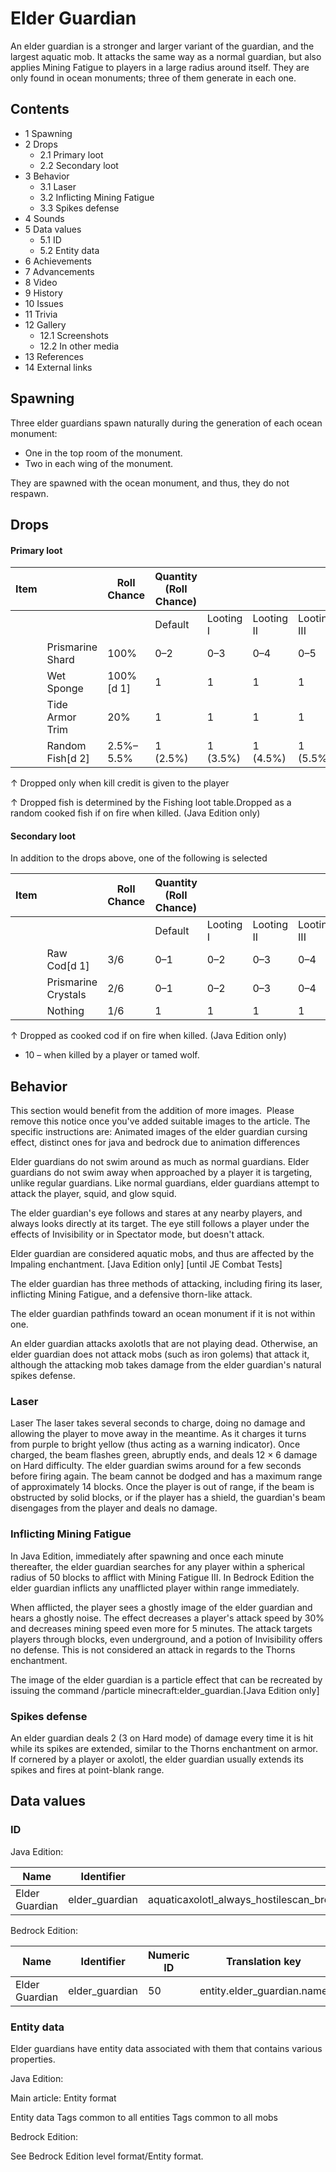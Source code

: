 # Elder Guardian
An elder guardian is a stronger and larger variant of the guardian, and the largest aquatic mob. It attacks the same way as a normal guardian, but also applies Mining Fatigue to players in a large radius around itself. They are only found in ocean monuments; three of them generate in each one.

## Contents
- 1 Spawning
- 2 Drops
	- 2.1 Primary loot
	- 2.2 Secondary loot
- 3 Behavior
	- 3.1 Laser
	- 3.2 Inflicting Mining Fatigue
	- 3.3 Spikes defense
- 4 Sounds
- 5 Data values
	- 5.1 ID
	- 5.2 Entity data
- 6 Achievements
- 7 Advancements
- 8 Video
- 9 History
- 10 Issues
- 11 Trivia
- 12 Gallery
	- 12.1 Screenshots
	- 12.2 In other media
- 13 References
- 14 External links

## Spawning
Three elder guardians spawn naturally during the generation of each ocean monument:

- One in the top room of the monument.
- Two in each wing of the monument.

They are spawned with the ocean monument, and thus, they do not respawn.

## Drops
#### Primary loot
| Item |                  | Roll Chance | Quantity (Roll Chance) |           |            |             |
|------|------------------|-------------|------------------------|-----------|------------|-------------|
|      |                  |             | Default                | Looting I | Looting II | Looting III |
|      | Prismarine Shard | 100%        | 0–2                    | 0–3       | 0–4        | 0–5         |
|      | Wet Sponge       | 100%[d 1]   | 1                      | 1         | 1          | 1           |
|      | Tide Armor Trim  | 20%         | 1                      | 1         | 1          | 1           |
|      | Random Fish[d 2] | 2.5%–5.5%   | 1 (2.5%)               | 1 (3.5%)  | 1 (4.5%)   | 1 (5.5%)    |


↑ Dropped only when kill credit is given to the player

↑ Dropped fish is determined by the Fishing loot table.Dropped as a random cooked fish if on fire when killed. (Java Edition only)


#### Secondary loot
In addition to the drops above, one of the following is selected

| Item |                     | Roll Chance | Quantity (Roll Chance) |           |            |             |
|------|---------------------|-------------|------------------------|-----------|------------|-------------|
|      |                     |             | Default                | Looting I | Looting II | Looting III |
|      | Raw Cod[d 1]        | 3/6         | 0–1                    | 0–2       | 0–3        | 0–4         |
|      | Prismarine Crystals | 2/6         | 0–1                    | 0–2       | 0–3        | 0–4         |
|      | Nothing             | 1/6         | 1                      | 1         | 1          | 1           |


↑ Dropped as cooked cod if on fire when killed. (Java Edition only)


- 10 –  when killed by a player or tamed wolf.

## Behavior

  

This section would benefit from the addition of more images. 
Please remove this notice once you've added  suitable images to the article.  The specific instructions are: Animated images of the elder guardian cursing effect, distinct ones for java and bedrock due to animation differences


Elder guardians do not swim around as much as normal guardians. Elder guardians do not swim away when approached by a player it is targeting, unlike regular guardians. Like normal guardians, elder guardians attempt to attack the player, squid, and glow squid.

The elder guardian's eye follows and stares at any nearby players, and always looks directly at its target. The eye still follows a player under the effects of Invisibility or in Spectator mode, but doesn't attack.

Elder guardian are considered aquatic mobs, and thus are affected by the Impaling enchantment. ‌[Java Edition  only] ‌[until JE Combat Tests]

The elder guardian has three methods of attacking, including firing its laser, inflicting Mining Fatigue, and a defensive thorn-like attack. 

The elder guardian pathfinds toward an ocean monument if it is not within one. 

An elder guardian attacks axolotls that are not playing dead. Otherwise, an elder guardian does not attack mobs (such as iron golems) that attack it, although the attacking mob takes damage from the elder guardian's natural spikes defense.

### Laser
Laser
The laser takes several seconds to charge, doing no damage and allowing the player to move away in the meantime. As it charges it turns from purple to bright yellow (thus acting as a warning indicator). Once charged, the beam flashes green, abruptly ends, and deals 12 × 6 damage on Hard difficulty. The elder guardian swims around for a few seconds before firing again. The beam cannot be dodged and has a maximum range of approximately 14 blocks. Once the player is out of range, if the beam is obstructed by solid blocks, or if the player has a shield, the guardian's beam disengages from the player and deals no damage.

### Inflicting Mining Fatigue
In Java Edition, immediately after spawning and once each minute thereafter, the elder guardian searches for any player within a spherical radius of 50 blocks to afflict with Mining Fatigue III. In Bedrock Edition the elder guardian inflicts any unafflicted player within range immediately.

When afflicted, the player sees a ghostly image of the elder guardian and hears a ghostly noise. The effect decreases a player's attack speed by 30% and decreases mining speed even more for 5 minutes. The attack targets players through blocks, even underground, and a potion of Invisibility offers no defense. This is not considered an attack in regards to the Thorns enchantment.

The image of the elder guardian is a particle effect that can be recreated by issuing the command /particle minecraft:elder_guardian.‌[Java Edition  only]

### Spikes defense
An elder guardian deals 2 (3 on Hard mode) of damage every time it is hit while its spikes are extended, similar to the Thorns enchantment on armor. If cornered by a player or axolotl, the elder guardian usually extends its spikes and fires at point-blank range.

## Data values
### ID
Java Edition:

| Name           | Identifier     | Entity tags                                                                                        | Translation key                 |
|----------------|----------------|----------------------------------------------------------------------------------------------------|---------------------------------|
| Elder Guardian | elder_guardian | aquaticaxolotl_always_hostilescan_breathe_under_waternot_scary_for_pufferfishsensitive_to_impaling | entity.minecraft.elder_guardian |

Bedrock Edition:

| Name           | Identifier     | Numeric ID | Translation key            |
|----------------|----------------|------------|----------------------------|
| Elder Guardian | elder_guardian | 50         | entity.elder_guardian.name |

### Entity data
Elder guardians have entity data associated with them that contains various properties.

Java Edition:

Main article: Entity format

 Entity data
Tags common to all entities
Tags common to all mobs

Bedrock Edition:

See Bedrock Edition level format/Entity format.
